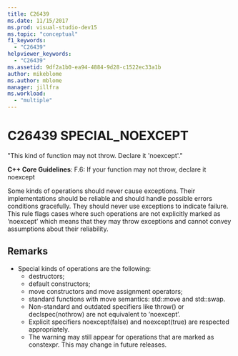 ```yaml
---
title: C26439
ms.date: 11/15/2017
ms.prod: visual-studio-dev15
ms.topic: "conceptual"
f1_keywords:
  - "C26439"
helpviewer_keywords:
  - "C26439"
ms.assetid: 9df2a1b0-ea94-4884-9d28-c1522ec33a1b
author: mikeblome
ms.author: mblome
manager: jillfra
ms.workload:
  - "multiple"
---
```

# C26439 SPECIAL_NOEXCEPT
"This kind of function may not throw. Declare it 'noexcept'."

**C++ Core Guidelines**:
F.6: If your function may not throw, declare it noexcept

Some kinds of operations should never cause exceptions. Their implementations should be reliable and should handle possible errors conditions gracefully. They should never use exceptions to indicate failure. This rule flags cases where such operations are not explicitly marked as ‘noexcept’ which means that they may throw exceptions and cannot convey assumptions about their reliability.

## Remarks
- Special kinds of operations are the following:
  -  destructors;
  -  default constructors;
  -  move constructors and move assignment operators;
  -  standard functions with move semantics: std::move and std::swap.
  -  Non-standard and outdated specifiers like throw() or declspec(nothrow) are not equivalent to ‘noexcept’.
  -  Explicit specifiers noexcept(false) and noexcept(true) are respected appropriately.
  -  The warning may still appear for operations that are marked as constexpr. This may change in future releases.
